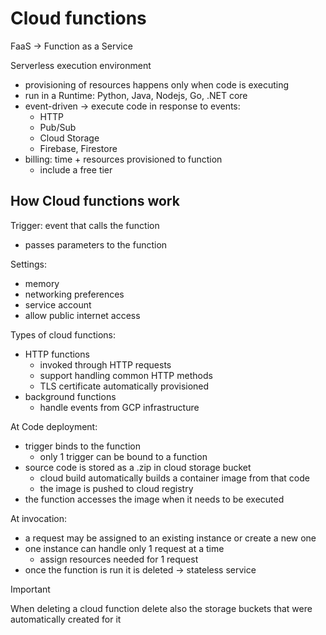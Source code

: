 # Cloud functions

FaaS -> Function as a Service

Serverless execution environment

- provisioning of resources happens only when code is executing
- run in a Runtime: Python, Java, Nodejs, Go, .NET core
- event-driven -> execute code in response to events:
  - HTTP
  - Pub/Sub
  - Cloud Storage
  - Firebase, Firestore
- billing: time + resources provisioned to function
  - include a free tier

## How Cloud functions work

Trigger: event that calls the function

- passes parameters to the function

Settings:

- memory
- networking preferences
- service account
- allow public internet access

Types of cloud functions:

- HTTP functions
  - invoked through HTTP requests
  - support handling common HTTP methods
  - TLS certificate automatically provisioned
- background functions
  - handle events from GCP infrastructure

At Code deployment:

- trigger binds to the function
  - only 1 trigger can be bound to a function
- source code is stored as a .zip in cloud storage bucket
  - cloud build automatically builds a container image from that code
  - the image is pushed to cloud registry
- the function accesses the image when it needs to be executed

At invocation:

- a request may be assigned to an existing instance or create a new one
- one instance can handle only 1 request at a time
  - assign resources needed for 1 request
- once the function is run it is deleted -> stateless service

> [!IMPORTANT]
> When deleting a cloud function delete also the storage buckets that were automatically created for it